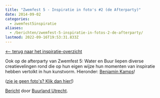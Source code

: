 ```yaml
---
title: "Zwemfest 5 - Inspiratie in foto's #2 (de Afterparty)"
date: 2014-09-02
categories:
  - zwemfest5inspiratie
aliases:
  - /berichten/zwemfest-5-inspiratie-in-fotos-2-de-afterparty/
lastmod: 2022-09-16T19:53:31.833Z
---
```

[<-- terug naar het inspiratie-overzicht](/berichten/zwemfest-5-in-tekst-en-beeld/) 

Ook op de afterparty van Zwemfest 5: Water en Buur liepen diverse creatievelingen rond die op hun eigen wijze hun momenten van inspiratie hebben vertolkt in hun kunstvorm. Hieronder: [Benjamin Kamps](http://benjaminkamps.com/)!

([zie je geen foto's? Klik dan hier!](https://www.facebook.com/media/set/?set=a.719910504748659.1073741839.383903588349354&type=3))

[Bericht](https://www.facebook.com/media/set/?set=a.719910504748659.1073741839.383903588349354&type=1) door [Buurland Utrecht](https://www.facebook.com/buurland.utrecht).
